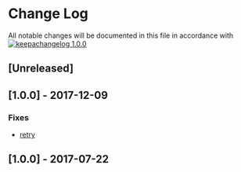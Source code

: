 # Change Log

All notable changes will be documented in this file in
accordance with [![keepachangelog 1.0.0](https://img.shields.io/badge/keepachangelog-1.0.0-brightgreen.svg)](http://keepachangelog.com/en/1.0.0/)

## \[Unreleased]

## \[1.0.0] - 2017-12-09

### Fixes
- [retry](https://github.com/opspec-pkgs/travis-ci.enable/issues/1)

## \[1.0.0] - 2017-07-22

